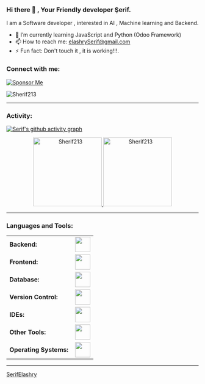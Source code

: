 ### Hi there 👋 , Your Friendly developer Şerif.

I am a Software developer , interested in AI , Machine learning and Backend.

- 🌱 I’m currently learning JavaScript and Python (Odoo Framework) 
- 📫 How to reach me: elashrySerif@gmail.com
- ⚡ Fun fact: Don't touch it , it is working!!!.
<link rel="stylesheet" href="https://cdn.jsdelivr.net/gh/devicons/devicon@v2.15.1/devicon.min.css">

<h3 align="left">Connect with me:</h3>

[![Sponsor Me](https://img.shields.io/badge/Sponsor-Me-red?style=for-the-badge&logo=github)](https://github.com/sponsors/Sherif213)

<p align="left">
    <a href="https://x.com/ElashrySerif" target="_blank">
        <i class="devicon-twitter-original" alt="Serif_Elashry" style="font-size: 40px;"></i>
    </a>
    <a href="https://www.linkedin.com/in/serifelashry/" target="_blank">
        <i class="devicon-linkedin-plain colored" style="font-size: 40px;"></i>
    </a>
</p>

<p align="left"> <img src="https://komarev.com/ghpvc/?username=Sherif213&label=Profile%20views&color=0e75b6&style=flat" alt="Sherif213" /> </p>


------
<h3 align="left">Activity:</h3>

[![Serif's github activity graph](https://github-readme-activity-graph.vercel.app/graph?username=Sherif213&bg_color=100f0f&color=4c5e9e&line=4c569e&point=403e41&area=true&hide_border=true)](https://github.com/ashutosh00710/github-readme-activity-graph)

<div align="center">
  <a href="https://github.com/Sherif213">
    <img height="180em" src="https://github-readme-stats.vercel.app/api/top-langs?username=Sherif213&show_icons=true&locale=en&layout=compact&theme=tokyonight" alt="Sherif213"/>
    <img height="180em" src="https://github-readme-stats.vercel.app/api?username=Sherif213&show_icons=true&locale=en&layout=compact&theme=tokyonight" alt="Sherif213"/>
  </a>
</div>
<!-- <p align="center">
  <a href="https://github.com/Sherif213">
    <img src="https://github-readme-streak-stats.herokuapp.com/?user=Sherif213&&theme=tokyonight" alt="Sherif213" />
  </a>
</p> -->

------
<h3 align="left">Languages and Tools:</h3>
<table>
    <tr>
        <td style="font-weight: bold; padding-right: 10px; vertical-align: center; border: none;">Backend:</td>
        <td><img height="40" src="https://skillicons.dev/icons?i=php,java,cpp,python,laravel"/></td>
    </tr>
    <tr>
        <td style="font-weight: bold; padding-right: 10px; vertical-align: center;">Frontend:</td>
        <td><img height="40" src="https://skillicons.dev/icons?i=bootstrap,html,css,figma"/></td>
    </tr>
    <tr>
        <td style="font-weight: bold; padding-right: 10px; vertical-align: center; border: none;">Database:</td>
        <td><img height="40" src="https://skillicons.dev/icons?i=mysql,postgresql,mongodb"/></td>
    </tr>
    <tr>
        <td style="font-weight: bold; padding-right: 10px; vertical-align: center; border: none;">Version Control:</td>
        <td><img height="40" src="https://skillicons.dev/icons?i=git,github"/></td>
    </tr>
    <tr>
        <td style="font-weight: bold; padding-right: 10px; vertical-align: center; border: none;">IDEs:</td>
        <td><img height="40" src="https://skillicons.dev/icons?i=vscode,phpstorm,visualstudio,vim"/></td>
    </tr>
    <tr>
        <td style="font-weight: bold; padding-right: 10px; vertical-align: center; border: none;">Other Tools:</td>
        <td><img height="40" src="https://skillicons.dev/icons?i=bash,notion"/></td>
    </tr>
    <tr>
        <td style="font-weight: bold; padding-right: 10px; vertical-align: center; border: none;">Operating Systems:</td>
        <td><img height="40" src="https://skillicons.dev/icons?i=windows,ubuntu"/></td>
    </tr>
</table>

------
[SerifElashry](https://github.com/Sherif213)
